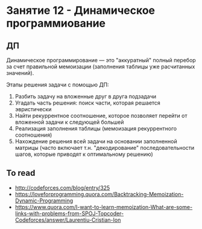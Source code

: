 # Занятие 12 - Динамическое программиование

## ДП

Динамическое программирование — это "аккуратный" полный перебор за счет правильной мемоизации (заполнения таблицы уже расчитанных значений).

Этапы решения задачи с помощью ДП:

1. Разбить задачу на вложенные друг в друга подзадачи
2. Угадать часть решения: поиск части, которая решается эвристически
3. Найти рекуррентное соотношение, которое позволяет перейти от вложенной задачи к следующей большей
4. Реализация заполнения таблицы (мемоизация рекуррентного соотношения)
5. Нахождение решения всей задачи на основании заполненной матрицы (часто включает т.н. "декодирование" последовательности шагов, которые приводят к оптимальному решению)


## To read

- http://codeforces.com/blog/entry/325
- https://loveforprogramming.quora.com/Backtracking-Memoization-Dynamic-Programming
- https://www.quora.com/I-want-to-learn-memoization-What-are-some-links-with-problems-from-SPOJ-Topcoder-Codeforces/answer/Laurentiu-Cristian-Ion
